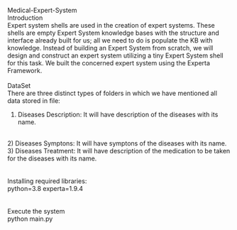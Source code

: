  Medical-Expert-System
<br/>
Introduction
<br/>
Expert system shells are used in the creation of expert systems. These shells are empty Expert System knowledge bases with the structure and interface already built for us; all we need to do is populate the KB with knowledge. Instead of building an Expert System from scratch, we will design and construct an expert system utilizing a tiny Expert System shell for this task. We built the concerned expert system using the Experta Framework.
<br/>
<br/>
DataSet
<br/>
There are three distinct types of folders in which we have mentioned all data stored in file:

1) Diseases Description: It will have description of the diseases with its name.
<br/>
2) Diseases Symptons: It will have symptons of the diseases with its name.
<br/>
3) Diseases Treatment: It will have description of the medication to be taken for the diseases with its name.
<br/>
<br/>
<br/>
Installing required libraries:
<br/>
python=3.8
experta=1.9.4
<br/>
<br/>
<br/>
Execute the system
<br/>
python main.py
